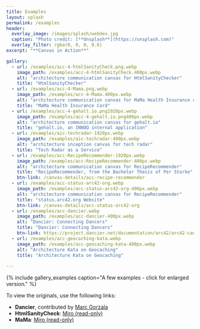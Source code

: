 ```yaml
---
title: Examples
layout: splash
permalink: /examples
header:
  overlay_image: /images/splash/webdev.jpg
  caption: "Photo credit: [**Unsplash**](https://unsplash.com)"
  overlay_filter: rgba(0, 0, 0, 0.6)
excerpt: "**Canvas in Action**"

gallery:
  - url: /examples/acc-4-htmlSanityCheck.png.webp
    image_path: /examples/acc-4-htmlSanityCheck.400px.webp
    alt: "architecture communication canvas for HtmlSanityChecker"
    title: "HtmlSanityChecker"
  - url: /examples/acc-4-Mama.png.webp
    image_path: /examples/acc-4-Mama.400px.webp
    alt: "architecture communication canvas for MaMa Health Insurance card"
    title: "MaMa Health Insurance Card"
  - url: /examples/acc-4-gehalt.io.png1920px.webp
    image_path: /examples/acc-4-gehalt.io.png400px.webp
    alt: "architecture communication canvas for gehalt.io"
    title: "gehalt.io, an INNOQ internal application"
  - url: /examples/aic-techradar-1920px.webp
    image_path: /examples/aic-techradar-400px.webp
    alt: "architecture inception canvas for tech radar"
    title: "Tech Radar as a Service"
  - url: /examples/acc-RecipeRecommender-1920px.webp
    image_path: /examples/acc-RecipeRecommender-400px.webp
    alt: "architecture communication canvas for RecipeRecommender"
    title: "RecipeRecommender, from the Bachelor Thesis of Per Starke"
    btn-link: /canvas-details/acc-recipe-recommender
  - url: /examples/acc-status-arc42-org.webp
    image_path: /examples/acc-status-arc42-org-400px.webp
    alt: "architecture communication canvas for RecipeRecommender"
    title: "status.arc42.org Website"
    btn-link: /canvas-details/acc-status-arc42-org
  - url: /examples/acc-dancier.webp
    image_path: /examples/acc-dancier-400px.webp
    alt: "Dancier: Connecting Dancers"
    title: "Dancier: Connecting Dancers"
    btn-link: https://project.dancier.net/documentation/arc42/arc42-canvas.html
  - url: /examples/acc-geocaching-kata.webp
    image_path: /examples/acc-geocaching-kata-400px.webp
    alt: "Architecture Kata on Geocaching"
    title: "Architecture Kata on Geocaching"
      
---
```


{% include gallery_examples caption="A few examples - click for enlarged version." %}

To view the originals, use the following links:

* **Dancier**, contributed by [Marc Gorzala](https://project.dancier.net/)
* **HtmlSanityCheck**: [Miro (read-only)](https://miro.com/app/board/uXjVM4u3fzg=/?share_link_id=696859326536)
* **MaMa**: [Miro (read-only)](https://miro.com/app/board/uXjVM7oIZJU=/?share_link_id=608410448102)
